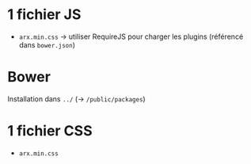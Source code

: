 



# 1 fichier JS

- `arx.min.css` -> utiliser RequireJS pour charger les plugins (référencé dans `bower.json`)



# Bower

Installation dans `../` (-> `/public/packages`)



# 1 fichier CSS

- `arx.min.css`
